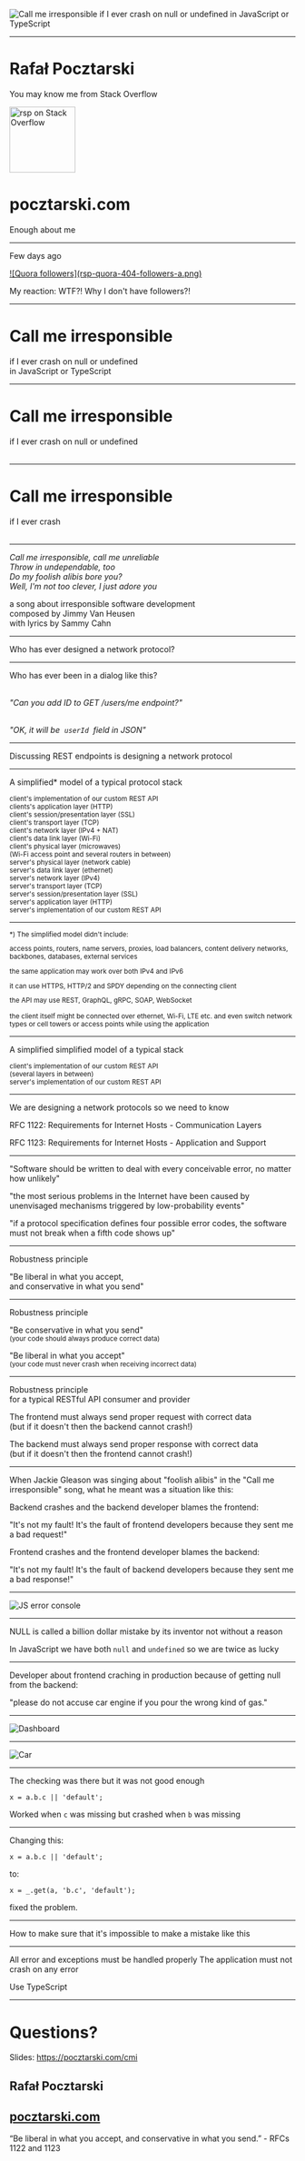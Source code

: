 ![Call me irresponsible if I ever crash on null or undefined in JavaScript or TypeScript](title.png)

---

# Rafał Pocztarski

You may know me from Stack Overflow

[<img alt="rsp on Stack Overflow" src="https://stackexchange.com/users/flair/303952.png" height="116">](https://stackoverflow.com/users/613198/rsp)

# pocztarski.com

Enough about me

---
Few days ago

<a href="https://www.quora.com/profile/Rafa%C5%82-Pocztarski">
![Quora followers](rsp-quora-404-followers-a.png)
</a>

My reaction: WTF?! Why I don't have followers?!

---

# Call me irresponsible

if I ever crash on null or undefined<br>in JavaScript or TypeScript

---

# Call me irresponsible

if I ever crash on null or undefined<br>&nbsp;

---

# Call me irresponsible

if I ever crash<br>&nbsp;

---

<i>
Call me irresponsible, call me unreliable<br>
Throw in undependable, too<br>
Do my foolish alibis bore you?<br>
Well, I'm not too clever, I just adore you
</i>

a song about irresponsible software development<br>composed by Jimmy Van Heusen<br>with lyrics by Sammy Cahn

---

Who has ever designed a network protocol?

---

Who has ever been in a dialog like this?

<br><i>"Can you add ID to GET /users/me endpoint?"</i>

<br><i>"OK, it will be &nbsp;`userId`&nbsp; field in JSON"</i>

---

Discussing REST endpoints is designing a network protocol

---

A simplified* model of a typical protocol stack

<small>
client's implementation of our custom REST API<br>
clients's application layer (HTTP)<br>
client's session/presentation layer (SSL)<br>
client's transport layer (TCP)<br>
client's network layer (IPv4 + NAT)<br>
client's data link layer (Wi-Fi)<br>
client's physical layer (microwaves)<br>
(Wi-Fi access point and several routers in between)<br>
server's physical layer (network cable)<br>
server's data link layer (ethernet)<br>
server's network layer (IPv4)<br>
server's transport layer (TCP)<br>
server's session/presentation layer (SSL)<br>
server's application layer (HTTP)<br>
server's implementation of our custom REST API
</small>

---

<small>
*) The simplified model didn't include:

access points, routers, name servers, proxies, load balancers, content delivery networks, backbones, databases, external services

the same application may work over both IPv4 and IPv6

it can use HTTPS, HTTP/2 and SPDY depending on the connecting client

the API may use REST, GraphQL, gRPC, SOAP, WebSocket

the client itself might be connected over ethernet, Wi-Fi, LTE etc. and even switch network types or cell towers or access points while using the application
</small>

---

A simplified simplified model of a typical stack

<small>
client's implementation of our custom REST API<br>
(several layers in between)<br>
server's implementation of our custom REST API
</small>

---

We are designing a network protocols so we need to know

RFC 1122: Requirements for Internet Hosts - Communication Layers

RFC 1123: Requirements for Internet Hosts - Application and Support

---

"Software should be written to deal with every conceivable error, no matter how unlikely"

"the most serious problems in the Internet have been caused by unenvisaged mechanisms triggered by low-probability events"

"if a protocol specification defines four possible error codes, the software must not break when a fifth code shows up"

---

Robustness principle

"Be liberal in what you accept,<br>and conservative in what you send"

---

Robustness principle

"Be conservative in what you send"
<br><small>(your code should always produce correct data)</small>

"Be liberal in what you accept"
<br><small>(your code must never crash when receiving incorrect data)</small>

---

Robustness principle
<br>for a typical RESTful API consumer and provider

The frontend must always send proper request with correct data
<br>(but if it doesn't then the backend cannot crash!)

The backend must always send proper response with correct data
<br>(but if it doesn't then the frontend cannot crash!)

---

When Jackie Gleason was singing about "foolish alibis" in the "Call me irresponsible" song, what he meant was a situation like this:

Backend crashes and the backend developer blames the frontend:

"It's not my fault! It's the fault of frontend developers because they sent me a bad request!"

Frontend crashes and the frontend developer blames the backend:

"It's not my fault! It's the fault of backend developers because they sent me a bad response!"

---

![JS error console](irresponsible-console-2-r3.png)

---

NULL is called a billion dollar mistake by its inventor not without a reason

In JavaScript we have both `null` and `undefined` so we are twice as lucky

---

Developer about frontend craching in production because of getting null from the backend:

"please do not accuse car engine if you pour the wrong kind of gas."

---

![Dashboard](engine-malfunction-s.jpg)

---

![Car](car-explosion-s.png)

---

The checking was there but it was not good enough

`x = a.b.c || 'default';`

Worked when `c` was missing but crashed when `b` was missing

---

Changing this:

`x = a.b.c || 'default';`

to:

`x = _.get(a, 'b.c', 'default');`

fixed the problem.

---

How to make sure that it's impossible to make a mistake like this

---

All error and exceptions must be handled properly
The application must not crash on any error

Use TypeScript



---

# Questions?

Slides: https://pocztarski.com/cmi

## Rafał Pocztarski

## [pocztarski.com](https://pocztarski.com)

“Be liberal in what you accept, and conservative in what you send.” - RFCs 1122 and 1123
